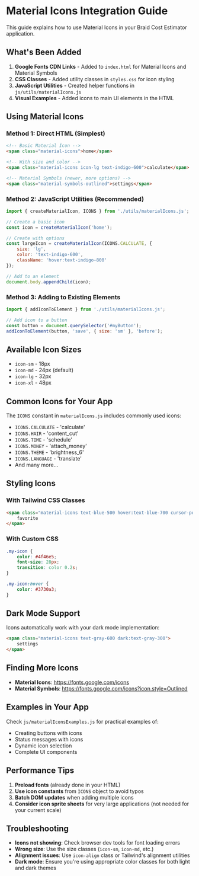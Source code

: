 # Material Icons Integration Guide

This guide explains how to use Material Icons in your Braid Cost Estimator application.

## What's Been Added

1. **Google Fonts CDN Links** - Added to `index.html` for Material Icons and Material Symbols
2. **CSS Classes** - Added utility classes in `styles.css` for icon styling
3. **JavaScript Utilities** - Created helper functions in `js/utils/materialIcons.js`
4. **Visual Examples** - Added icons to main UI elements in the HTML

## Using Material Icons

### Method 1: Direct HTML (Simplest)

```html
<!-- Basic Material Icon -->
<span class="material-icons">home</span>

<!-- With size and color -->
<span class="material-icons icon-lg text-indigo-600">calculate</span>

<!-- Material Symbols (newer, more options) -->
<span class="material-symbols-outlined">settings</span>
```

### Method 2: JavaScript Utilities (Recommended)

```javascript
import { createMaterialIcon, ICONS } from './utils/materialIcons.js';

// Create a basic icon
const icon = createMaterialIcon('home');

// Create with options
const largeIcon = createMaterialIcon(ICONS.CALCULATE, {
    size: 'lg',
    color: 'text-indigo-600',
    className: 'hover:text-indigo-800'
});

// Add to an element
document.body.appendChild(icon);
```

### Method 3: Adding to Existing Elements

```javascript
import { addIconToElement } from './utils/materialIcons.js';

// Add icon to a button
const button = document.querySelector('#myButton');
addIconToElement(button, 'save', { size: 'sm' }, 'before');
```

## Available Icon Sizes

- `icon-sm` - 18px
- `icon-md` - 24px (default)
- `icon-lg` - 32px
- `icon-xl` - 48px

## Common Icons for Your App

The `ICONS` constant in `materialIcons.js` includes commonly used icons:

- `ICONS.CALCULATE` - 'calculate'
- `ICONS.HAIR` - 'content_cut'
- `ICONS.TIME` - 'schedule'
- `ICONS.MONEY` - 'attach_money'
- `ICONS.THEME` - 'brightness_6'
- `ICONS.LANGUAGE` - 'translate'
- And many more...

## Styling Icons

### With Tailwind CSS Classes
```html
<span class="material-icons text-blue-500 hover:text-blue-700 cursor-pointer">
    favorite
</span>
```

### With Custom CSS
```css
.my-icon {
    color: #4f46e5;
    font-size: 28px;
    transition: color 0.2s;
}

.my-icon:hover {
    color: #3730a3;
}
```

## Dark Mode Support

Icons automatically work with your dark mode implementation:

```html
<span class="material-icons text-gray-600 dark:text-gray-300">
    settings
</span>
```

## Finding More Icons

- **Material Icons**: https://fonts.google.com/icons
- **Material Symbols**: https://fonts.google.com/icons?icon.style=Outlined

## Examples in Your App

Check `js/materialIconsExamples.js` for practical examples of:
- Creating buttons with icons
- Status messages with icons
- Dynamic icon selection
- Complete UI components

## Performance Tips

1. **Preload fonts** (already done in your HTML)
2. **Use icon constants** from `ICONS` object to avoid typos
3. **Batch DOM updates** when adding multiple icons
4. **Consider icon sprite sheets** for very large applications (not needed for your current scale)

## Troubleshooting

- **Icons not showing**: Check browser dev tools for font loading errors
- **Wrong size**: Use the size classes (`icon-sm`, `icon-md`, etc.)
- **Alignment issues**: Use `icon-align` class or Tailwind's alignment utilities
- **Dark mode**: Ensure you're using appropriate color classes for both light and dark themes
